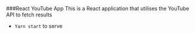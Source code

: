 ###React YouTube App
This is a React application that utilises the YouTube API to fetch results

- `Yarn start` to serve
